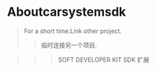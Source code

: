 # Aboutcarsystemsdk

>For a short time.Link other project.
>>临时连接另一个项目.

>>>SOFT DEVELOPER KIT SDK
>>>扩展



